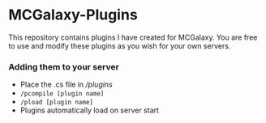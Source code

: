 # MCGalaxy-Plugins
This repository contains plugins I have created for MCGalaxy. You are free to use and modify these plugins as you wish for your own servers.

### Adding them to your server
- Place the .cs file in */plugins*
- `/pcompile [plugin name]`
- `/pload [plugin name]`
- Plugins automatically load on server start
